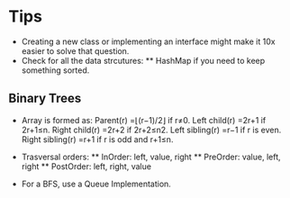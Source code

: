 # Tips

* Creating a new class or implementing an interface might make it 10x easier to solve that question.
* Check for all the data strcutures:
** HashMap if you need to keep something sorted.

## Binary Trees

* Array is formed as:
Parent(r) =⌊(r−1)/2⌋ if r≠0.
Left child(r) =2r+1 if 2r+1≤n.
Right child(r) =2r+2 if 2r+2≤n2.
Left sibling(r) =r−1 if r is even.
Right sibling(r) =r+1 if r is odd and r+1≤n.

* Trasversal orders: 
** InOrder: left, value, right
** PreOrder: value, left, right
** PostOrder: left, right, value

* For a BFS, use a Queue Implementation. 

 
